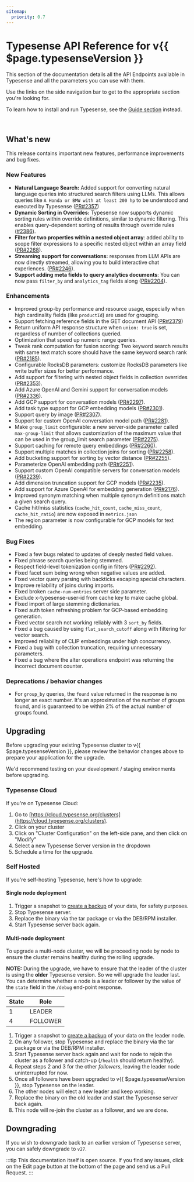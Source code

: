 ```yaml
---
sitemap:
  priority: 0.7
---
```


# Typesense API Reference for v{{ $page.typesenseVersion }}

This section of the documentation details all the API Endpoints available in Typesense and all the parameters you can use with them.

Use the links on the side navigation bar to get to the appropriate section you're looking for.

To learn how to install and run Typesense, see the [Guide section](/guide/README.md) instead.

<br/>

## What's new

This release contains important new features, performance improvements and bug fixes.

### New Features

- **Natural Language Search:** Added support for converting natural language queries into structured search filters using LLMs. 
  This allows queries like `A Honda or BMW with at least 200 hp` to be understood and executed by Typesense ([PR#2357](https://github.com/typesense/typesense/pull/2357))
- **Dynamic Sorting in Overrides:** Typesense now supports dynamic sorting rules within override definitions, similar to dynamic filtering.
  This enables query-dependent sorting of results through override rules ([#2386](https://github.com/typesense/typesense/pull/2386)).
- **Filter for two properties within a nested object array**: added ability to scope filter expressions to a specific 
  nested object within an array field ([PR#2268](https://github.com/typesense/typesense/pull/2268)).
- **Streaming support for conversations:** responses from LLM APIs are now directly streamed, allowing you to build interactive chat experiences. ([PR#2246](https://github.com/typesense/typesense/pull/2246)).
- **Support adding meta fields to query analytics documents**: You can now pass `filter_by` and `analytics_tag` fields along ([PR#2204](https://github.com/typesense/typesense/pull/2204)).

### Enhancements

- Improved group-by performance and resource usage, especially when high cardinality fields (like `productId`) are used for grouping.
- Support fetching reference fields in the GET document API ([PR#2379](https://github.com/typesense/typesense/pull/2379))
- Return uniform API response structure when `union: true` is set, regardless of number of collections queried.
- Optimization that speed up numeric range queries.
- Tweak rank computation for fusion scoring: Two keyword search results with same text match score should have the same keyword search rank  ([PR#2185](https://github.com/typesense/typesense/pull/2185)).
- Configurable RocksDB parameters: customize RocksDB parameters like write buffer sizes for better performance.
- Add support for filtering with nested object fields in collection overrides ([PR#2353](https://github.com/typesense/typesense/pull/2353)).
- Add Azure OpenAI and Gemini support for conversation models ([PR#2336](https://github.com/typesense/typesense/pull/2336)).
- Add GCP support for conversation models ([PR#2297](https://github.com/typesense/typesense/pull/2297)).
- Add task type support for GCP embedding models ([PR#2301](https://github.com/typesense/typesense/pull/2301)).
- Support query by image ([PR#2307](https://github.com/typesense/typesense/pull/2307)).
- Support for custom OpenAI conversation model path ([PR#2281](https://github.com/typesense/typesense/pull/2281)).
- Make `group_limit` configurable: a new server-side parameter called `max-group-limit` that allows customization of the maximum value that can be used in the group_limit search parameter ([PR#2275](https://github.com/typesense/typesense/pull/2275)).
- Support caching for remote query embeddings ([PR#2260](https://github.com/typesense/typesense/pull/2260)).
- Support multiple matches in collection joins for sorting ([PR#2258](https://github.com/typesense/typesense/pull/2258)).
- Add bucketing support for sorting by vector distance ([PR#2255](https://github.com/typesense/typesense/pull/2255)).
- Parameterize OpenAI embedding path ([PR#2251](https://github.com/typesense/typesense/pull/2251)).
- Support custom OpenAI compatible servers for conversation models ([PR#2239](https://github.com/typesense/typesense/pull/2239)).
- Add dimension truncation support for GCP models ([PR#2235](https://github.com/typesense/typesense/pull/2235)).
- Add support for Azure OpenAI for embedding generation ([PR#2176](https://github.com/typesense/typesense/pull/2176)).
- Improved synonym matching when multiple synonym definitions match a given search query. 
- Cache hit/miss statistics (`cache_hit_count`, `cache_miss_count`, `cache_hit_ratio`) are now exposed in `metrics.json`
- The region parameter is now configurable for GCP models for text embedding.

### Bug Fixes

- Fixed a few bugs related to updates of deeply nested field values.
- Fixed phrase search queries being stemmed.
- Respect field-level tokenization config in filters ([PR#2292](https://github.com/typesense/typesense/pull/2292)).
- Fixed facet sum being wrong when negative values are added.
- Fixed vector query parsing with backticks escaping special characters. 
- Improve reliability of joins during imports.
- Fixed broken `cache-num-entries` server side parameter.
- Exclude x-typesense-user-id from cache key to make cache global. 
- Fixed import of large stemming dictionaries.
- Fixed auth token refreshing problem for GCP-based embedding generation.
- Fixed vector search not working reliably with 3 `sort_by` fields.
- Fixed a bug caused by using `flat_search_cutoff` along with filtering for vector search.
- Improved reliability of CLIP embeddings under high concurrency.
- Fixed a bug with collection truncation, requiring unnecessary parameters. 
- Fixed a bug where the alter operations endpoint was returning the incorrect document counter.

### Deprecations / behavior changes

-  For `group_by` queries, the `found` value returned in the response is no longer an exact number. It's an 
   approximation of the number of groups found, and is guaranteed to be within 2% of the actual number of groups found.

## Upgrading

Before upgrading your existing Typesense cluster to v{{ $page.typesenseVersion }}, please review the behavior
changes above to prepare your application for the upgrade.

We'd recommend testing on your development / staging environments before upgrading. 

### Typesense Cloud

If you're on Typesense Cloud:

1. Go to [https://cloud.typesense.org/clusters](https://cloud.typesense.org/clusters).
2. Click on your cluster
3. Click on "Cluster Configuration" on the left-side pane, and then click on "Modify"
4. Select a new Typesense Server version in the dropdown
5. Schedule a time for the upgrade.

### Self Hosted

If you're self-hosting Typesense, here's how to upgrade:

#### Single node deployment

1. Trigger a snapshot to [create a backup](https://typesense.org/docs/28.0/api/cluster-operations.html#create-snapshot-for-backups) of your data, for safety purposes.
2. Stop Typesense server.
3. Replace the binary via the tar package or via the DEB/RPM installer. 
4. Start Typesense server back again.

#### Multi-node deployment

To upgrade a multi-node cluster, we will be proceeding node by node to ensure the cluster remains healthy during the rolling upgrade.

**NOTE:** During the upgrade, we have to ensure that the leader of the cluster is using the **older** Typesense version. 
So we will upgrade the leader last. You can determine whether a node is a leader or follower by the value of the `state` 
field in the `/debug` end-point response.

| State | Role     |
|-------|----------|
| 1     | LEADER   |
| 4     | FOLLOWER |

1. Trigger a snapshot to [create a backup](https://typesense.org/docs/28.0/api/cluster-operations.html#create-snapshot-for-backups) of your data 
   on the leader node.
2. On any follower, stop Typesense and replace the binary via the tar package or via the DEB/RPM installer.
3. Start Typesense server back again and wait for node to rejoin the cluster as a follower and catch-up (`/health` should return healthy). 
4. Repeat steps 2 and 3 for the other _followers_, leaving the leader node uninterrupted for now.
5. Once all followers have been upgraded to v{{ $page.typesenseVersion }}, stop Typesense on the leader.
6. The other nodes will elect a new leader and keep working. 
7. Replace the binary on the old leader and start the Typesense server back again. 
8. This node will re-join the cluster as a follower, and we are done.


## Downgrading

If you wish to downgrade back to an earlier version of Typesense server, you can safely downgrade to `v27`.

:::tip
This documentation itself is open source. If you find any issues, click on the Edit page button at the bottom of the page and send us a Pull Request.
:::

<RedirectOldLinks />
